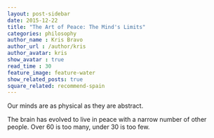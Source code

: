 ```yaml
---
layout: post-sidebar
date: 2015-12-22
title: "The Art of Peace: The Mind's Limits"
categories: philosophy
author_name : Kris Bravo
author_url : /author/kris
author_avatar: kris
show_avatar : true
read_time : 30
feature_image: feature-water
show_related_posts: true
square_related: recommend-spain
---
```


Our minds are as physical as they are abstract.

The brain has evolved to live in peace with a narrow number of other people. Over 60 is too many, under 30 is too few.

